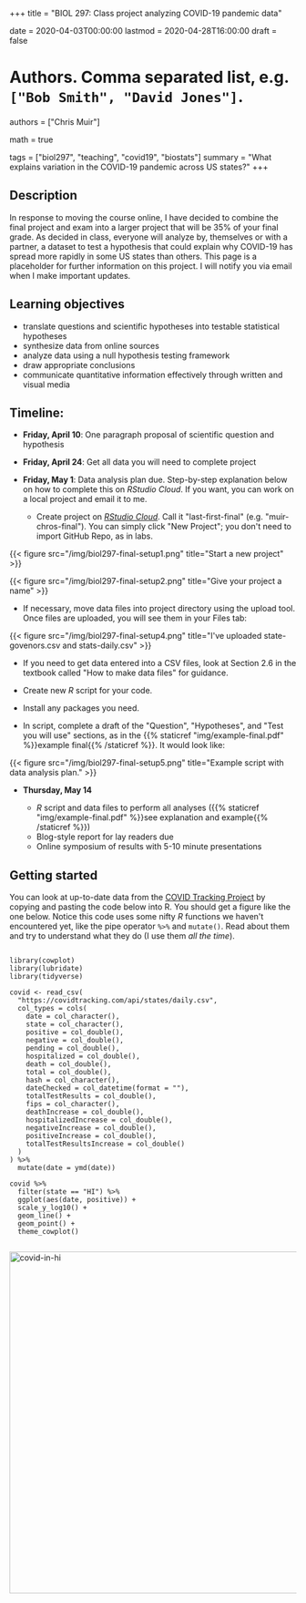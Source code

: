+++
title = "BIOL 297: Class project analyzing COVID-19 pandemic data"

date = 2020-04-03T00:00:00
lastmod = 2020-04-28T16:00:00
draft = false

# Authors. Comma separated list, e.g. `["Bob Smith", "David Jones"]`.
authors = ["Chris Muir"]

math = true

tags = ["biol297", "teaching", "covid19", "biostats"]
summary = "What explains variation in the COVID-19 pandemic across US states?"
+++

## Description

In response to moving the course online, I have decided to combine the final project and exam into a larger project that will be 35% of your final grade. As decided in class, everyone will analyze by, themselves or with a partner, a dataset to test a hypothesis that could explain why COVID-19 has spread more rapidly in some US states than others. This page is a placeholder for further information on this project. I will notify you via email when I make important updates.

## Learning objectives

* translate questions and scientific hypotheses into testable statistical hypotheses
* synthesize data from online sources
* analyze data using a null hypothesis testing framework
* draw appropriate conclusions
* communicate quantitative information effectively through written and visual media

## Timeline:

* **Friday, April 10**: One paragraph proposal of scientific question and hypothesis

* **Friday, April 24**: Get all data you will need to complete project

* **Friday, May 1**: Data analysis plan due. Step-by-step explanation below on how to complete this on *RStudio Cloud*. If you want, you can work on a local project and email it to me.

  - Create project on [*RStudio Cloud*](https://rstudio.cloud/). Call it "last-first-final" (e.g. "muir-chros-final"). You can simply click "New Project"; you don't need to import GitHub Repo, as in labs.

{{< figure src="/img/biol297-final-setup1.png" title="Start a new project" >}}

{{< figure src="/img/biol297-final-setup2.png" title="Give your project a name" >}}

  - If necessary, move data files into project directory using the upload tool. Once files are uploaded, you will see them in your Files tab:
  
  {{< figure src="/img/biol297-final-setup4.png" title="I've uploaded state-govenors.csv and stats-daily.csv" >}}

  - If you need to get data entered into a CSV files, look at Section 2.6 in the textbook called "How to make data files" for guidance.
  
  - Create new *R* script for your code.
  
  - Install any packages you need.
  
  - In script, complete a draft of the "Question", "Hypotheses", and "Test you will use" sections, as in the {{% staticref "img/example-final.pdf" %}}example final{{% /staticref %}}. It would look like:
  
  {{< figure src="/img/biol297-final-setup5.png" title="Example script with data analysis plan." >}}

* **Thursday, May 14**

  - *R* script and data files to perform all analyses ({{% staticref "img/example-final.pdf" %}}see explanation and example{{% /staticref %}})
  - Blog-style report for lay readers due
  - Online symposium of results with 5-10 minute presentations
  
## Getting started

You can look at up-to-date data from the [COVID Tracking Project](https://covidtracking.com) by copying and pasting the code below into R. You should get a figure like the one below. Notice this code uses some nifty *R* functions we haven't encountered yet, like the pipe operator `%>%` and `mutate()`. Read about them and try to understand what they do (I use them *all the time*).

```{r}

library(cowplot)
library(lubridate)
library(tidyverse)

covid <- read_csv(
  "https://covidtracking.com/api/states/daily.csv", 
  col_types = cols(
    date = col_character(),
    state = col_character(),
    positive = col_double(),
    negative = col_double(),
    pending = col_double(),
    hospitalized = col_double(),
    death = col_double(),
    total = col_double(),
    hash = col_character(),
    dateChecked = col_datetime(format = ""),
    totalTestResults = col_double(),
    fips = col_character(),
    deathIncrease = col_double(),
    hospitalizedIncrease = col_double(),
    negativeIncrease = col_double(),
    positiveIncrease = col_double(),
    totalTestResultsIncrease = col_double()
  )
) %>%
  mutate(date = ymd(date))

covid %>%
  filter(state == "HI") %>%
  ggplot(aes(date, positive)) +
  scale_y_log10() +
  geom_line() +
  geom_point() +
  theme_cowplot()
  
```

<img alt = 'covid-in-hi' width='600' src='/img/covid-in-hi.png' ALIGN = 'center'/>


  